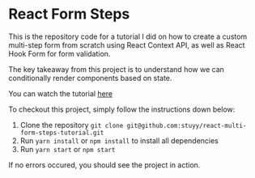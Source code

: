 # React Form Steps

This is the repository code for a tutorial I did on how to create a custom multi-step form from scratch using React Context API, as well as React Hook Form for form validation.

The key takeaway from this project is to understand how we can conditionally render components based on state.

You can watch the tutorial [here](https://www.youtube.com/watch?v=HGAKcysQiwc)

To checkout this project, simply follow the instructions down below:

1. Clone the repository `git clone git@github.com:stuyy/react-multi-form-steps-tutorial.git`
2. Run `yarn install` or `npm install` to install all dependencies
3. Run `yarn start` or `npm start`

If no errors occured, you should see the project in action.
